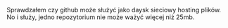 Sprawdzałem czy github może służyć jako daysk sieciowy hosting plików. No i służy, jedno repozytorium nie może ważyć więcej niż 25mb.
